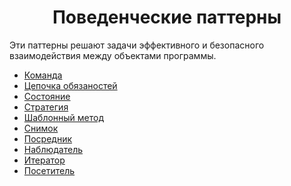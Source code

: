 <h1 align="center">
   Поведенческие паттерны
</h1>

Эти паттерны решают задачи эффективного и безопасного взаимодействия между объектами программы.

- [Команда](behavior3_command)
- [Цепочка обязаностей](behavior1_chain)
- [Состояние](behavior4_state)
- [Стратегия](behavior2_strategy)
- [Шаблонный метод](behavior10_template_method)
- [Снимок](behavior5_memento)
- [Посредник](behavior8_mediator)
- [Наблюдатель](behavior9_observer)
- [Итератор](behavior6_iterator)
- [Посетитель](behavior7_visitor)


